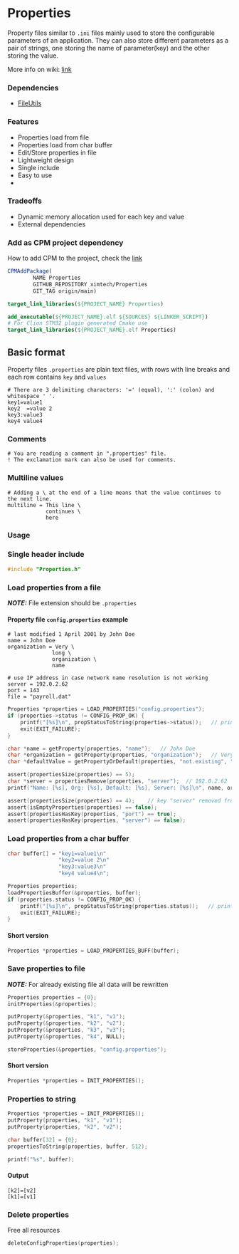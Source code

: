 # Properties

Property files similar to `.ini` files mainly used to store the configurable parameters of an application.
They can also store different parameters as a pair of strings, one storing the name of parameter(key) and the
other storing the value.

More info on wiki: [link](https://en.wikipedia.org/wiki/.properties)

### Dependencies

- [FileUtils](https://github.com/ximtech/FileUtils)

### Features

- Properties load from file
- Properties load from char buffer
- Edit/Store properties in file
- Lightweight design
- Single include
- Easy to use
-

### Tradeoffs

- Dynamic memory allocation used for each key and value
- External dependencies

### Add as CPM project dependency

How to add CPM to the project, check the [link](https://github.com/cpm-cmake/CPM.cmake)

```cmake
CPMAddPackage(
        NAME Properties
        GITHUB_REPOSITORY ximtech/Properties
        GIT_TAG origin/main)

target_link_libraries(${PROJECT_NAME} Properties)
```

```cmake
add_executable(${PROJECT_NAME}.elf ${SOURCES} ${LINKER_SCRIPT})
# For Clion STM32 plugin generated Cmake use 
target_link_libraries(${PROJECT_NAME}.elf Properties)
```

## Basic format

Property files `.properties` are plain text files, with rows with line breaks and each row contains `key` and `values`

```properties
# There are 3 delimiting characters: '=' (equal), ':' (colon) and whitespace ' '.
key1=value1
key2  =value 2
key3:value3
key4 value4
```

### Comments

```properties
# You are reading a comment in ".properties" file.
! The exclamation mark can also be used for comments.
```

### Multiline values

```properties
# Adding a \ at the end of a line means that the value continues to the next line.
multiline = This line \
            continues \
            here
```

### Usage

### Single header include

```c
#include "Properties.h"
```

### Load properties from a file

***NOTE:*** File extension should be `.properties`

#### Property file `config.properties` example

```properties
# last modified 1 April 2001 by John Doe
name = John Doe
organization = Very \
              long \
              organization \
              name

# use IP address in case network name resolution is not working
server = 192.0.2.62
port = 143
file = "payroll.dat"

```

```c
Properties *properties = LOAD_PROPERTIES("config.properties");
if (properties->status != CONFIG_PROP_OK) {
    printf("[%s]\n", propStatusToString(properties->status));   // print error status message
    exit(EXIT_FAILURE);
}

char *name = getProperty(properties, "name");   // John Doe
char *organization = getProperty(properties, "organization");   // Very long organization name
char *defaultValue = getPropertyOrDefault(properties, "not.existing", "optional"); // optional

assert(propertiesSize(properties) == 5);
char *server = propertiesRemove(properties, "server");  // 192.0.2.62
printf("Name: [%s], Org: [%s], Default: [%s], Server: [%s]\n", name, organization, defaultValue, server);

assert(propertiesSize(properties) == 4);    // key "server" removed from map
assert(isEmptyProperties(properties) == false);
assert(propertiesHasKey(properties, "port") == true);
assert(propertiesHasKey(properties, "server") == false);
```

### Load properties from a char buffer

```c
char buffer[] = "key1=value1\n"
                "key2=value 2\n"
                "key3:value3\n"
                "key4 value4\n";

Properties properties;
loadPropertiesBuffer(&properties, buffer);
if (properties.status != CONFIG_PROP_OK) {
    printf("[%s]\n", propStatusToString(properties.status));   // print error status message
    exit(EXIT_FAILURE);
}
```
#### Short version
```c
Properties *properties = LOAD_PROPERTIES_BUFF(buffer);
```

### Save properties to file

***NOTE:*** For already existing file all data will be rewritten

```c
Properties properties = {0};
initProperties(&properties);

putProperty(&properties, "k1", "v1");
putProperty(&properties, "k2", "v2");
putProperty(&properties, "k3", "v3");
putProperty(&properties, "k4", NULL);

storeProperties(&properties, "config.properties");
```

#### Short version

```c
Properties *properties = INIT_PROPERTIES();
```

### Properties to string

```c
Properties *properties = INIT_PROPERTIES();
putProperty(properties, "k1", "v1");
putProperty(properties, "k2", "v2");

char buffer[32] = {0};
propertiesToString(properties, buffer, 512);

printf("%s", buffer);
```

#### Output
```text
[k2]=[v2]
[k1]=[v1]
```

### Delete properties

Free all resources
```c
deleteConfigProperties(properties);
```



















